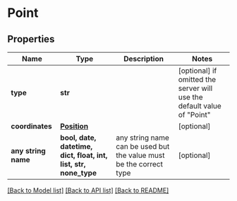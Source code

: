 # Point


## Properties
Name | Type | Description | Notes
------------ | ------------- | ------------- | -------------
**type** | **str** |  | [optional]  if omitted the server will use the default value of "Point"
**coordinates** | [**Position**](Position.md) |  | [optional] 
**any string name** | **bool, date, datetime, dict, float, int, list, str, none_type** | any string name can be used but the value must be the correct type | [optional]

[[Back to Model list]](../README.md#documentation-for-models) [[Back to API list]](../README.md#documentation-for-api-endpoints) [[Back to README]](../README.md)


